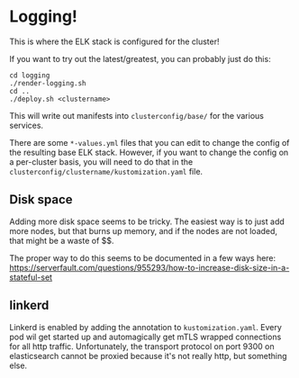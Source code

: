 # Logging!

This is where the ELK stack is configured for the cluster!

If you want to try out the latest/greatest, you can probably just do this:
```
cd logging
./render-logging.sh
cd ..
./deploy.sh <clustername>
```

This will write out manifests into `clusterconfig/base/` for the various
services.

There are some `*-values.yml` files that you can edit to change the config of the
resulting base ELK stack.  However, if you want to change the config on a per-cluster
basis, you will need to do that in the `clusterconfig/clustername/kustomization.yaml`
file.


## Disk space

Adding more disk space seems to be tricky.  The easiest way is to just add more nodes,
but that burns up memory, and if the nodes are not loaded, that might be a waste of
$$.

The proper way to do this seems to be documented in a few ways here:
https://serverfault.com/questions/955293/how-to-increase-disk-size-in-a-stateful-set


## linkerd

Linkerd is enabled by adding the annotation to `kustomization.yaml`.  Every
pod wil get started up and automagically get mTLS wrapped connections for all
http traffic.  Unfortunately, the transport protocol on port 9300 on elasticsearch
cannot be proxied because it's not really http, but something else.

